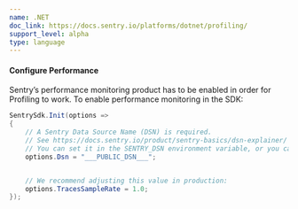```yaml
---
name: .NET
doc_link: https://docs.sentry.io/platforms/dotnet/profiling/
support_level: alpha
type: language
---
```


#### Configure Performance

Sentry’s performance monitoring product has to be enabled in order for Profiling to work. To enable performance monitoring in the SDK:

```csharp
SentrySdk.Init(options =>
{
    // A Sentry Data Source Name (DSN) is required.
    // See https://docs.sentry.io/product/sentry-basics/dsn-explainer/
    // You can set it in the SENTRY_DSN environment variable, or you can set it in code here.
    options.Dsn = "___PUBLIC_DSN___";


    // We recommend adjusting this value in production:
    options.TracesSampleRate = 1.0;
});
```
